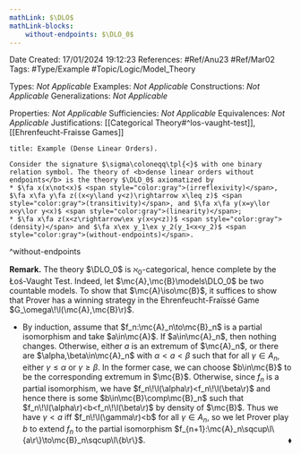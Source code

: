 ```yaml
---
mathLink: $\DLO$
mathLink-blocks:
    without-endpoints: $\DLO_0$
---
```


<div class="topSpace"></div>

Date Created: 17/01/2024 19:12:23
References: #Ref/Anu23 #Ref/Mar02
Tags: #Type/Example #Topic/Logic/Model_Theory

Types: <i>Not Applicable</i>
Examples: <i>Not Applicable</i>
Constructions: <i>Not Applicable</i>
Generalizations: <i>Not Applicable</i>

Properties: <i>Not Applicable</i>
Sufficiencies: <i>Not Applicable</i>
Equivalences: <i>Not Applicable</i>
Justifications: [[Categorical Theory#^los-vaught-test]], [[Ehrenfeucht-Fraisse Games]]

``` ad-Example
title: Example (Dense Linear Orders).

Consider the signature $\sigma\coloneqq\tpl{<}$ with one binary relation symbol. The theory of <b>dense linear orders without endpoints</b> is the theory $\DLO_0$ axiomatized by
* $\fa x(x\not<x)$ <span style="color:gray">(irreflexivity)</span>, $\fa x\fa y\fa z((x<y\land y<z)\rightarrow x\leq z)$ <span style="color:gray">(transitivity)</span>, and $\fa x\fa y(x=y\lor x<y\lor y<x)$ <span style="color:gray">(linearity)</span>;
* $\fa x\fa z(x<z\rightarrow\ex y(x<y<z))$ <span style="color:gray">(density)</span> and $\fa x\ex y_1\ex y_2(y_1<x<y_2)$ <span style="color:gray">(without-endpoints)</span>.

```
^without-endpoints

<b>Remark.</b> The theory $\DLO_0$ is $\aleph_0$-categorical, hence complete by the Łoś-Vaught Test. Indeed, let $\mc{A},\mc{B}\models\DLO_0$ be two countable models. To show that $\mc{A}\iso\mc{B}$, it suffices to show that $\textrm{Prover}$ has a winning strategy in the Ehrenfeucht-Fraïssé Game $G_\omega\!\l(\mc{A},\mc{B}\r)$.
* By induction, assume that $f_n:\mc{A}_n\to\mc{B}_n$ is a partial isomorphism and take $a\in\mc{A}$. If $a\in\mc{A}_n$, then nothing changes. Otherwise, either $a$ is an extremum of $\mc{A}_n$, or there are $\alpha,\beta\in\mc{A}_n$ with $\alpha<a<\beta$ such that for all $\gamma\in A_n$, either $\gamma\leq\alpha$ or $\gamma\geq\beta$. In the former case, we can choose $b\in\mc{B}$ to be the corresponding extremum in $\mc{B}$. Otherwise, since $f_n$ is a partial isomorphism, we have $f_n\!\l(\alpha\r)<f_n\!\l(\beta\r)$ and hence there is some $b\in\mc{B}\comp\mc{B}_n$ such that $f_n\!\l(\alpha\r)<b<f_n\!\l(\beta\r)$ by density of $\mc{B}$. Thus we have $\gamma<a$ iff $f_n\!\l(\gamma\r)<b$ for all $\gamma\in A_n$, so we let $\textrm{Prover}$ play $b$ to extend $f_n$ to the partial isomorphism $f_{n+1}:\mc{A}_n\sqcup\l\{a\r\}\to\mc{B}_n\sqcup\l\{b\r\}$.<span style="float:right;">$\blacklozenge$</span>
